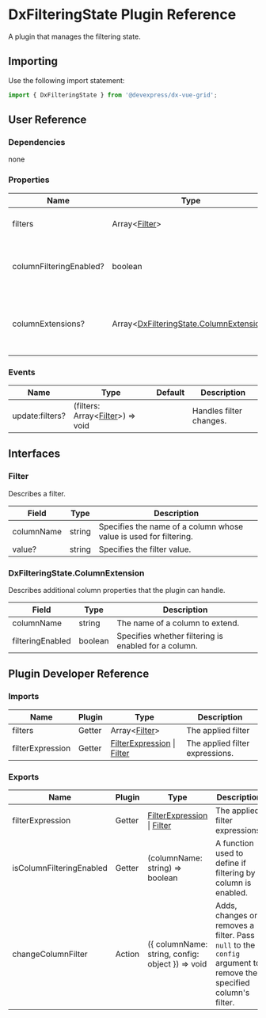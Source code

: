 # DxFilteringState Plugin Reference

A plugin that manages the filtering state.

## Importing

Use the following import statement:

```js
import { DxFilteringState } from '@devexpress/dx-vue-grid';
```

## User Reference

### Dependencies

none

### Properties

Name | Type | Default | Description
-----|------|---------|------------
filters | Array&lt;[Filter](#filter)&gt; | | Specifies the applied filters.
columnFilteringEnabled? | boolean | true | Specifies whether filtering is enabled for all columns.
columnExtensions? | Array&lt;[DxFilteringState.ColumnExtension](#dxfilteringstatecolumnextension)&gt; | | Additional column properties that the plugin can handle.

### Events

Name | Type | Default | Description
-----|------|---------|------------
update:filters? | (filters: Array&lt;[Filter](#filter)&gt;) => void | | Handles filter changes.

## Interfaces

### Filter

Describes a filter.

Field | Type | Description
------|------|------------
columnName | string | Specifies the name of a column whose value is used for filtering.
value? | string | Specifies the filter value.

### DxFilteringState.ColumnExtension

Describes additional column properties that the plugin can handle.

Field | Type | Description
------|------|------------
columnName | string | The name of a column to extend.
filteringEnabled | boolean | Specifies whether filtering is enabled for a column.

## Plugin Developer Reference

### Imports

Name | Plugin | Type | Description
-----|--------|------|------------
filters | Getter | Array&lt;[Filter](#filter)&gt; | The applied filter
filterExpression | Getter | [FilterExpression](integrated-filtering.md#filterexpression) &#124; [Filter](#filter) | The applied filter expressions.

### Exports

Name | Plugin | Type | Description
-----|--------|------|------------
filterExpression | Getter  | [FilterExpression](integrated-filtering.md#filterexpression) &#124; [Filter](#filter) | The applied filter expressions.
isColumnFilteringEnabled | Getter | (columnName: string) => boolean | A function used to define if filtering by a column is enabled.
changeColumnFilter | Action | ({ columnName: string, config: object }) => void | Adds, changes or removes a filter. Pass `null` to the `config` argument to remove the specified column's filter.
